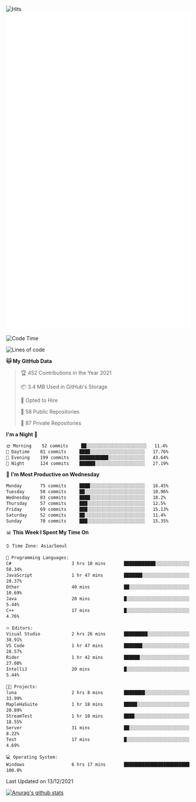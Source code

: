 ![Hits](https://hits.seeyoufarm.com/api/count/incr/badge.svg?url=https%3A%2F%2Fgithub.com%2Fkokose1234&count_bg=%2379C83D&title_bg=%23555555&icon=apple.svg&icon_color=%23E7E7E7&title=hits&edge_flat=false)
<br/>
![Metrics](https://github.com/kokose1234/kokose1234/blob/main/github-metrics.svg)

<!--START_SECTION:waka-->
![Code Time](http://img.shields.io/badge/Code%20Time-338%20hrs%2016%20mins-blue)

![Lines of code](https://img.shields.io/badge/From%20Hello%20World%20I%27ve%20Written-9%20Million%20lines%20of%20code-blue)

**🐱 My GitHub Data** 

> 🏆 452 Contributions in the Year 2021
 > 
> 📦 3.4 MB Used in GitHub's Storage 
 > 
> 💼 Opted to Hire
 > 
> 📜 58 Public Repositories 
 > 
> 🔑 87 Private Repositories  
 > 
**I'm a Night 🦉** 

```text
🌞 Morning    52 commits     ██░░░░░░░░░░░░░░░░░░░░░░░   11.4% 
🌆 Daytime    81 commits     ████░░░░░░░░░░░░░░░░░░░░░   17.76% 
🌃 Evening    199 commits    ███████████░░░░░░░░░░░░░░   43.64% 
🌙 Night      124 commits    ██████░░░░░░░░░░░░░░░░░░░   27.19%

```
📅 **I'm Most Productive on Wednesday** 

```text
Monday       75 commits     ████░░░░░░░░░░░░░░░░░░░░░   16.45% 
Tuesday      50 commits     ██░░░░░░░░░░░░░░░░░░░░░░░   10.96% 
Wednesday    83 commits     ████░░░░░░░░░░░░░░░░░░░░░   18.2% 
Thursday     57 commits     ███░░░░░░░░░░░░░░░░░░░░░░   12.5% 
Friday       69 commits     ███░░░░░░░░░░░░░░░░░░░░░░   15.13% 
Saturday     52 commits     ██░░░░░░░░░░░░░░░░░░░░░░░   11.4% 
Sunday       70 commits     ███░░░░░░░░░░░░░░░░░░░░░░   15.35%

```


📊 **This Week I Spent My Time On** 

```text
⌚︎ Time Zone: Asia/Seoul

💬 Programming Languages: 
C#                       3 hrs 10 mins       ████████████░░░░░░░░░░░░░   50.34% 
JavaScript               1 hr 47 mins        ███████░░░░░░░░░░░░░░░░░░   28.37% 
Other                    40 mins             ██░░░░░░░░░░░░░░░░░░░░░░░   10.69% 
Java                     20 mins             █░░░░░░░░░░░░░░░░░░░░░░░░   5.44% 
C++                      17 mins             █░░░░░░░░░░░░░░░░░░░░░░░░   4.76%

🔥 Editors: 
Visual Studio            2 hrs 26 mins       █████████░░░░░░░░░░░░░░░░   38.91% 
VS Code                  1 hr 47 mins        ███████░░░░░░░░░░░░░░░░░░   28.57% 
Rider                    1 hr 42 mins        ██████░░░░░░░░░░░░░░░░░░░   27.08% 
IntelliJ                 20 mins             █░░░░░░░░░░░░░░░░░░░░░░░░   5.44%

🐱‍💻 Projects: 
luna                     2 hrs 8 mins        ████████░░░░░░░░░░░░░░░░░   33.99% 
MapleHaSuite             1 hr 18 mins        █████░░░░░░░░░░░░░░░░░░░░   20.89% 
StreamTest               1 hr 10 mins        ████░░░░░░░░░░░░░░░░░░░░░   18.55% 
Server                   31 mins             ██░░░░░░░░░░░░░░░░░░░░░░░   8.22% 
Test                     17 mins             █░░░░░░░░░░░░░░░░░░░░░░░░   4.69%

💻 Operating System: 
Windows                  6 hrs 17 mins       █████████████████████████   100.0%

```


 Last Updated on 13/12/2021
<!--END_SECTION:waka-->

[![Anurag's github stats](https://github-readme-stats.vercel.app/api?username=kokose1234&theme=dracula)](https://github.com/anuraghazra/github-readme-stats)



	
